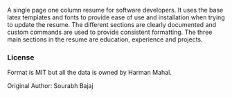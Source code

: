 A single page one column resume for software developers. It uses the base latex templates and fonts to provide ease of use and installation when trying to update the resume. The different sections are clearly documented and custom commands are used to provide consistent formatting. The three main sections in the resume are education, experience and projects.

### License
Format is MIT but all the data is owned by Harman Mahal.

Original Author: Sourabh Bajaj